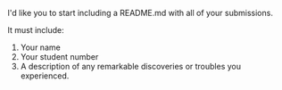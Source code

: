 I'd like you to start including a README.md
with all of your submissions.

It must include:

1. Your name
2. Your student number
3. A description of any remarkable discoveries
   or troubles you experienced.